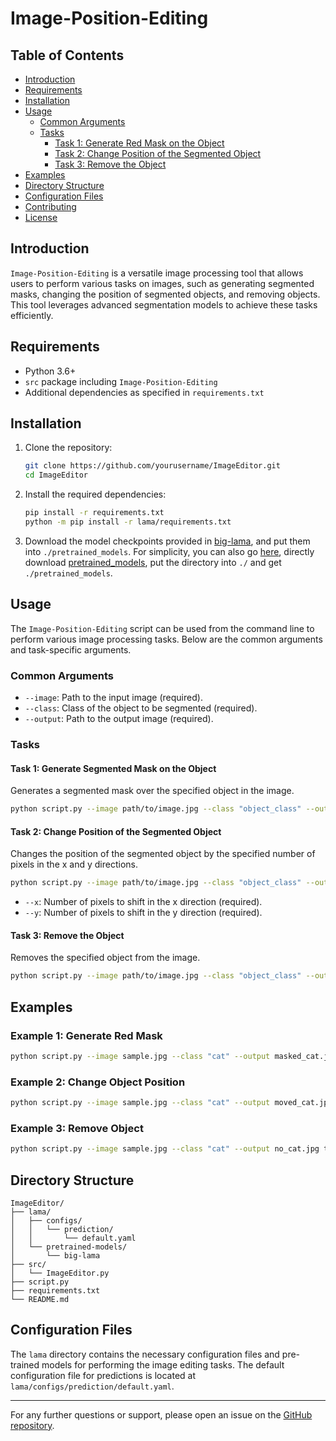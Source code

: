 # Image-Position-Editing

## Table of Contents
- [Introduction](#introduction)
- [Requirements](#requirements)
- [Installation](#installation)
- [Usage](#usage)
  - [Common Arguments](#common-arguments)
  - [Tasks](#tasks)
    - [Task 1: Generate Red Mask on the Object](#task-1-generate-red-mask-on-the-object)
    - [Task 2: Change Position of the Segmented Object](#task-2-change-position-of-the-segmented-object)
    - [Task 3: Remove the Object](#task-3-remove-the-object)
- [Examples](#examples)
- [Directory Structure](#directory-structure)
- [Configuration Files](#configuration-files)
- [Contributing](#contributing)
- [License](#license)

## Introduction

`Image-Position-Editing` is a versatile image processing tool that allows users to perform various tasks on images, such as generating segmented masks, changing the position of segmented objects, and removing objects. This tool leverages advanced segmentation models to achieve these tasks efficiently.

## Requirements

- Python 3.6+
- `src` package including `Image-Position-Editing`
- Additional dependencies as specified in `requirements.txt`

## Installation

1. Clone the repository:
    ```sh
    git clone https://github.com/yourusername/ImageEditor.git
    cd ImageEditor
    ```

2. Install the required dependencies:
    ```sh
    pip install -r requirements.txt
    python -m pip install -r lama/requirements.txt 
    ```

3. Download the model checkpoints provided in [big-lama](https://disk.yandex.ru/d/ouP6l8VJ0HpMZg), and put them into `./pretrained_models`. For simplicity, you can also go [here](https://drive.google.com/drive/folders/1ST0aRbDRZGli0r7OVVOQvXtadMCuWXg?usp=sharing), directly download [pretrained_models](https://drive.google.com/drive/folders/1wpY-upCo4GIW4wVPnlMh_ym779lLIG2A?usp=sharing), put the directory into `./` and get `./pretrained_models`.

## Usage

The `Image-Position-Editing` script can be used from the command line to perform various image processing tasks. Below are the common arguments and task-specific arguments.

### Common Arguments

- `--image`: Path to the input image (required).
- `--class`: Class of the object to be segmented (required).
- `--output`: Path to the output image (required).

### Tasks

#### Task 1: Generate Segmented Mask on the Object

Generates a segmented mask over the specified object in the image.

```sh
python script.py --image path/to/image.jpg --class "object_class" --output path/to/output.jpg task1
```

#### Task 2: Change Position of the Segmented Object

Changes the position of the segmented object by the specified number of pixels in the x and y directions.

```sh
python script.py --image path/to/image.jpg --class "object_class" --output path/to/output.jpg task2 --x shift_x --y shift_y
```

- `--x`: Number of pixels to shift in the x direction (required).
- `--y`: Number of pixels to shift in the y direction (required).

#### Task 3: Remove the Object

Removes the specified object from the image.

```sh
python script.py --image path/to/image.jpg --class "object_class" --output path/to/output.jpg task3
```

## Examples

### Example 1: Generate Red Mask

```sh
python script.py --image sample.jpg --class "cat" --output masked_cat.jpg task1
```

### Example 2: Change Object Position

```sh
python script.py --image sample.jpg --class "cat" --output moved_cat.jpg task2 --x 50 --y 30
```

### Example 3: Remove Object

```sh
python script.py --image sample.jpg --class "cat" --output no_cat.jpg task3
```

## Directory Structure

```
ImageEditor/
├── lama/
│   ├── configs/
│   │   └── prediction/
│   │       └── default.yaml
│   └── pretrained-models/
│       └── big-lama
├── src/
│   └── ImageEditor.py
├── script.py
├── requirements.txt
└── README.md
```

## Configuration Files

The `lama` directory contains the necessary configuration files and pre-trained models for performing the image editing tasks. The default configuration file for predictions is located at `lama/configs/prediction/default.yaml`.


---

For any further questions or support, please open an issue on the [GitHub repository](https://github.com/luckygyana/Image-Position-Editing).